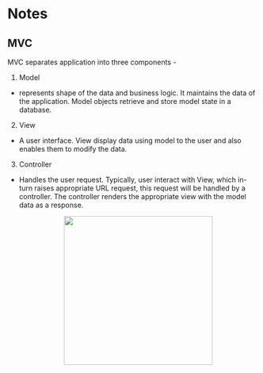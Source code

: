 # Notes
## MVC
 MVC separates application into three components - 
 1. Model
  * represents shape of the data and business logic. It maintains the data of the application. Model objects retrieve and store model state in a database.
 2. View 
  *  A user interface. View display data using model to the user and also enables them to modify the data.
 3. Controller
  * Handles the user request. Typically, user interact with View, which in-turn raises appropriate URL request, this request will be handled by a controller. The controller renders the appropriate view with the model data as a response.
    <p align="center">
    <img width="300" height="300" src="https://www.tutorialsteacher.com/Content/images/mvc/mvc-architecture.png">
</p>